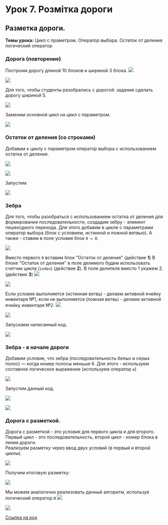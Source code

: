 # Урок 7. Розмітка дороги

## Разметка дороги.

**Темы урока:** Цикл с праметром. Оператор выбора. Остаток от деления логический оператор

### Дорога \(повторение\)

Построим дорогу длиной 10 блоков и шириной 3 блока. ![](./img/Minecraft%20Education%20Edition.jpg)

![](../../.gitbook/assets/image%20%2811%29.png)

Для того, чтобы студенты разобрались с дорогой: задание сделать дорогу шириной 5.

![](../../.gitbook/assets/image%20%2841%29.png)

Заменим основной цикл на цикл с параметром.

![](../../.gitbook/assets/image%20%2846%29.png)

### Остаток от деления \(со строками\)

Добавим к циклу с параметром оператор выбора с использованием остатка от деления.

![](../../.gitbook/assets/image%20%2852%29.png)

![](../../.gitbook/assets/image%20%2853%29.png)

Запустим:

![](../../.gitbook/assets/mod2.gif)

### Зебра

Для того, чтобы разобраться с использованием остатка от деления для формирования последовательности, создадим зебру - элемент пешеходного перехода. Для этого добавим в цикле с параметрами оператор выбора \(блок с условием, истинной и ложной ветвью\). А также - ставим в поле условия блок `0 = 0`.

![](../../.gitbook/assets/image%20%2857%29.png)

Вместо первого `0` вставим блок "Остаток от деления" \(действие **1**\) В блоке "Остаток от деления" в поле делимого будем использовать счетчик цикла \(`index`\) \(действие **2**\). В поле делителя вместо 1 укажем 2. \(действие **3**\) ![](./img/Minecraft%20Education%20Edition5.jpg)

![](../../.gitbook/assets/image%20%2810%29.png)

Если условие выполняется \(истинная ветвь\) - делаем активной ячейку инвентаря №1, если не выполняется \(ложная ветвь\) - делаем активной ячейку инвентаря №2. ![](./img/Minecraft%20Education%20Edition6.jpg)

![](../../.gitbook/assets/image%20%2849%29.png)

Запускаем написанный код.

![](../../.gitbook/assets/image%20%2812%29.png)

### Зебра - в начале дороги

Добавим условие, что зебра \(последовательность белых и серых полос\) — когда номер полосы меньше 6. Для этого - используем составное логическое выражение \(используем оператор `и`\)  


![](../../.gitbook/assets/image%20%2823%29.png)

Запустим данный код.

![](../../.gitbook/assets/zebra.gif)

![](../../.gitbook/assets/image%20%2851%29.png)

### Дорога с разметкой.

Дорога с разметкой - это условия для первого цикла и для второго. Первый цикл - это последовательность, второй цикл - номер блока в линии дороги.  
Реализуем разметку через ввод двух условий \(в первый и второй циклы\).

![](../../.gitbook/assets/image%20%2858%29.png)

Получим итоговую разметку:

![](../../.gitbook/assets/image%20%2840%29.png)

Мы можем аналогично реализовать данный алгоритм, используя логический оператор `И` ![](./img/Minecraft%20Education%20Edition17.jpg)

![](../../.gitbook/assets/image%20%2832%29.png)

[Ссылка на код](https://makecode.com/_RXUVziMhwbYq)

